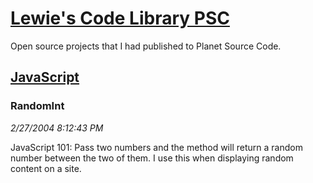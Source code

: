 # [Lewie's Code Library PSC](../../README.md)

Open source projects that I had published to Planet Source Code.

## [JavaScript](../README.md)

### RandomInt

*2/27/2004 8:12:43 PM*

JavaScript 101: Pass two numbers and the method will return a random number between the two of them. I use this when displaying random content on a site.


